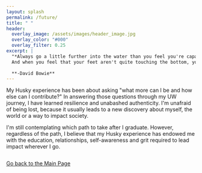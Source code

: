 ```yaml
---
layout: splash
permalink: /future/
title: " "
header:
  overlay_image: /assets/images/header_image.jpg
  overlay_color: "#000"
  overlay_filter: 0.25
excerpt: |
  "*Always go a little further into the water than you feel you're capable of being in. Go a little bit out of your depth. 
  And when you feel that your feet aren't quite touching the bottom, you're just about in the right place to do something exciting*"
  
  **-David Bowie**
---
```


My Husky experience has been about asking "what more can I be and how else can I contribute?" In answering those questions through my UW journey, I have learned resilience and unabashed authenticity. I'm unafraid of being lost, because it usually leads to a new discovery about myself, the world or a way to impact society.

I'm still contemplating which path to take after I graduate. However, regardless of the path, I believe that my Husky experience has endowed me with the education, relationships, self-awareness and grit required to lead impact wherever I go. 

<figure style="width: 500px" class="align-center">
  <img src="{{ site.url }}{{ site.baseurl }}/assets/images/exp+ID.png" alt="">
</figure>

<a href="https://shruti-misra.github.io/husky100/" class="btn btn--info">Go back to the Main Page</a>